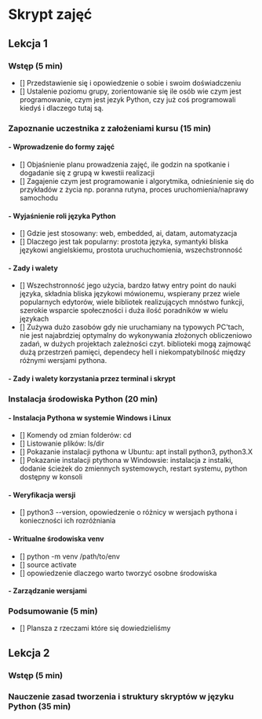 # Skrypt zajęć 

## Lekcja 1

### Wstęp (5 min)
- [] Przedstawienie się i opowiedzenie o sobie i swoim doświadczeniu 
- [] Ustalenie poziomu grupy, zorientowanie się ile osób wie czym jest programowanie, czym jest jezyk Python, czy już coś programowali kiedyś i dlaczego tutaj są. 

### Zapoznanie uczestnika z założeniami kursu (15 min)
#### - Wprowadzenie do formy zajęć
- [] Objaśnienie planu prowadzenia zajęć, ile godzin na spotkanie i dogadanie się z grupą w kwestii realizacji
- [] Zagajenie czym jest programowanie i algorytmika, odnieśnienie się do przykładów z życia np. poranna rutyna, proces uruchomienia/naprawy samochodu

#### - Wyjaśnienie roli języka Python 
- [] Gdzie jest stosowany: web, embedded, ai, datam, automatyzacja
- [] Dlaczego jest tak popularny: prostota języka, symantyki bliska językowi angielskiemu, prostota uruchuchomienia, wszechstronność

#### - Zady i walety
- [] Wszechstronność jego użycia, bardzo łatwy entry point do nauki języka, składnia bliska językowi mówionemu, wspierany przez wiele popularnych edytorów, wiele bibliotek realizujących mnóstwo funkcji, szerokie wsparcie społeczności i duża ilość poradników w wielu językach
- [] Zużywa dużo zasobów gdy nie uruchamiany na typowych PC'tach, nie jest najabrdziej optymalny do wykonywania złożonych obliczeniowo zadań, w dużych projektach zależności czyt. biblioteki mogą zajmowąć dużą przestrzeń pamięci, dependecy hell i niekompatybilność między różnymi wersjami pythona. 

#### - Zady i walety korzystania przez terminal i skrypt

### Instalacja środowiska Python (20 min)

#### - Instalacja Pythona w systemie Windows i Linux
- [] Komendy od zmian folderów: cd 
- [] Listowanie plików: ls/dir 
- [] Pokazanie instalacji pythona w Ubuntu: apt install python3, python3.X
- [] Pokazanie instalacji ptythona w Windowsie: instalacja z instalki, dodanie ścieżek do zmiennych systemowych, restart systemu, python dostępny w konsoli

#### - Weryfikacja wersji
- [] python3 --version, opowiedzenie o różnicy w wersjach pythona i konieczności ich rozróżniania

#### - Writualne środowiska venv
- [] python -m venv /path/to/env 
- [] source activate
- [] opowiedzenie dlaczego warto tworzyć osobne środowiska

#### - Zarządzanie wersjami


### Podsumowanie (5 min)
- [] Plansza z rzeczami które się dowiedzieliśmy

## Lekcja 2 

### Wstęp (5 min)

### Nauczenie zasad tworzenia i struktury skryptów w języku Python (35 min)